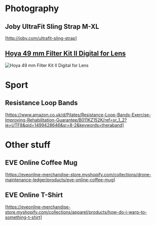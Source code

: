 # Photography

## Joby UltraFit Sling Strap M-XL

[http://joby.com/ultrafit-sling-strap]

## [Hoya 49 mm Filter Kit II Digital for Lens](/http://amzn.eu/4O77i2Y)

![Hoya 49 mm Filter Kit II Digital for Lens](/images/ "Hoya 49 mm Filter Kit II Digital for Lens")

# Sport

## Resistance Loop Bands
[https://www.amazon.co.uk/d/Pilates/Resistance-Loop-Bands-Exercise-Improving-Rehabilitation-Guarantee/B011KZ152K/ref=sr_1_2?ie=UTF8&qid=1499428646&sr=8-2&keywords=theraband]

# Other stuff

## EVE Online Coffee Mug

[https://eveonline-merchandise-store.myshopify.com/collections/drone-maintenance-ledger/products/eve-online-coffee-mug]

## EVE Online T-Shirt

[https://eveonline-merchandise-store.myshopify.com/collections/apparel/products/how-do-i-warp-to-something-t-shirt]
